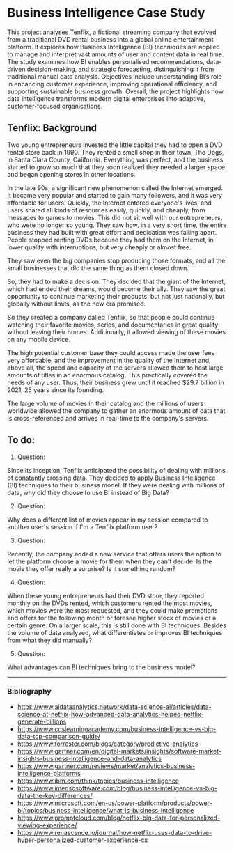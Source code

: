 # Business Intelligence Case Study

This project analyses Tenflix, a fictional streaming company that evolved from a traditional DVD rental business into a global online entertainment platform. It explores how Business Intelligence (BI) techniques are applied to manage and interpret vast amounts of user and content data in real time. The study examines how BI enables personalised recommendations, data-driven decision-making, and strategic forecasting, distinguishing it from traditional manual data analysis. Objectives include understanding BI’s role in enhancing customer experience, improving operational efficiency, and supporting sustainable business growth. Overall, the project highlights how data intelligence transforms modern digital enterprises into adaptive, customer-focused organisations.

## Tenflix: Background

Two young entrepreneurs invested the little capital they had to open a DVD rental store back in 1990. They rented a small shop in their town, The Dogs, in Santa Clara County, California. Everything was perfect, and the business started to grow so much that they soon realized they needed a larger space and began opening stores in other locations.
 
In the late 90s, a significant new phenomenon called the Internet emerged. It became very popular and started to gain many followers, and it was very affordable for users. Quickly, the Internet entered everyone's lives, and users shared all kinds of resources easily, quickly, and cheaply, from messages to games to movies. This did not sit well with our entrepreneurs, who were no longer so young. They saw how, in a very short time, the entire business they had built with great effort and dedication was falling apart. People stopped renting DVDs because they had them on the Internet, in lower quality with interruptions, but very cheaply or almost free.
 
They saw even the big companies stop producing those formats, and all the small businesses that did the same thing as them closed down.
 
So, they had to make a decision. They decided that the giant of the Internet, which had ended their dreams, would become their ally. They saw the great opportunity to continue marketing their products, but not just nationally, but globally without limits, as the new era promised.
 
So they created a company called Tenflix, so that people could continue watching their favorite movies, series, and documentaries in great quality without leaving their homes. Additionally, it allowed viewing of these movies on any mobile device.
 
The high potential customer base they could access made the user fees very affordable, and the improvement in the quality of the Internet and, above all, the speed and capacity of the servers allowed them to host large amounts of titles in an enormous catalog. This practically covered the needs of any user. Thus, their business grew until it reached $29.7 billion in 2021, 25 years since its founding.
 
The large volume of movies in their catalog and the millions of users worldwide allowed the company to gather an enormous amount of data that is cross-referenced and arrives in real-time to the company's servers.

## To do:

1. Question:
 
Since its inception, Tenflix anticipated the possibility of dealing with millions of constantly crossing data. They decided to apply Business Intelligence (BI) techniques to their business model. If they were dealing with millions of data, why did they choose to use BI instead of Big Data?

2. Question:

Why does a different list of movies appear in my session compared to another user's session if I'm a Tenflix platform user?

3. Question:

Recently, the company added a new service that offers users the option to let the platform choose a movie for them when they can't decide. Is the movie they offer really a surprise? Is it something random?

4. Question:

When these young entrepreneurs had their DVD store, they reported monthly on the DVDs rented, which customers rented the most movies, which movies were the most requested, and they could make promotions and offers for the following month or foresee higher stock of movies of a certain genre. On a larger scale, this is still done with BI techniques. Besides the volume of data analyzed, what differentiates or improves BI techniques from what they did manually?

5. Question:

What advantages can BI techniques bring to the business model?

------------
### Bibliography

- https://www.aidataanalytics.network/data-science-ai/articles/data-science-at-netflix-how-advanced-data-analytics-helped-netflix-generate-billions
- https://www.ccslearningacademy.com/business-intelligence-vs-big-data-top-comparison-guide/
- https://www.forrester.com/blogs/category/predictive-analytics
- https://www.gartner.com/en/digital-markets/insights/software-market-insights-business-intelligence-and-data-analytics
- https://www.gartner.com/reviews/market/analytics-business-intelligence-platforms
- https://www.ibm.com/think/topics/business-intelligence
- https://www.imensosoftware.com/blog/business-intelligence-vs-big-data-the-key-differences/
- https://www.microsoft.com/en-us/power-platform/products/power-bi/topics/business-intelligence/what-is-business-intelligence
- https://www.promptcloud.com/blog/netflix-big-data-for-personalized-viewing-experience/
- https://www.renascence.io/journal/how-netflix-uses-data-to-drive-hyper-personalized-customer-experience-cx

